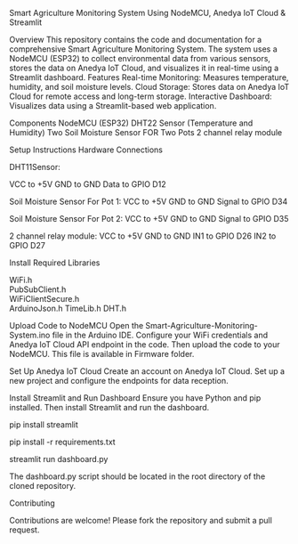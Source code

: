 Smart Agriculture Monitoring System Using NodeMCU, Anedya IoT Cloud & Streamlit


Overview
This repository contains the code and documentation for a comprehensive Smart Agriculture Monitoring System. The system uses a NodeMCU (ESP32) to collect environmental data from various sensors, stores the data on Anedya IoT Cloud, and visualizes it in real-time using a Streamlit dashboard.
Features Real-time Monitoring: Measures temperature, humidity, and soil moisture levels.
Cloud Storage: Stores data on Anedya IoT Cloud for remote access and long-term storage.
Interactive Dashboard: Visualizes data using a Streamlit-based web application.




Components
NodeMCU (ESP32)
DHT22 Sensor (Temperature and Humidity)
Two Soil Moisture Sensor FOR Two Pots 
2 channel relay module


Setup Instructions
Hardware Connections

DHT11Sensor:

VCC to +5V
GND to GND
Data to GPIO D12 

Soil Moisture Sensor For Pot 1:
VCC to +5V
GND to GND
Signal to GPIO D34

Soil Moisture Sensor For Pot 2:
VCC to +5V
GND to GND
Signal to GPIO D35

2 channel relay module:
VCC to +5V
GND to GND
IN1 to GPIO D26
IN2 to GPIO D27




Install Required Libraries

WiFi.h            
PubSubClient.h     
WiFiClientSecure.h  
ArduinoJson.h
TimeLib.h
DHT.h  



Upload Code to NodeMCU
Open the Smart-Agriculture-Monitoring-System.ino file in the Arduino IDE. Configure your WiFi credentials and Anedya IoT Cloud API endpoint in the code. Then upload the code to your NodeMCU. This file is available in Firmware folder.



Set Up Anedya IoT Cloud
Create an account on Anedya IoT Cloud.
Set up a new project and configure the endpoints for data reception.


Install Streamlit and Run Dashboard
Ensure you have Python and pip installed. Then install Streamlit and run the dashboard.


pip install streamlit

pip install -r requirements.txt 

streamlit run dashboard.py

The dashboard.py script should be located in the root directory of the cloned repository.

Contributing

Contributions are welcome! Please fork the repository and submit a pull request.